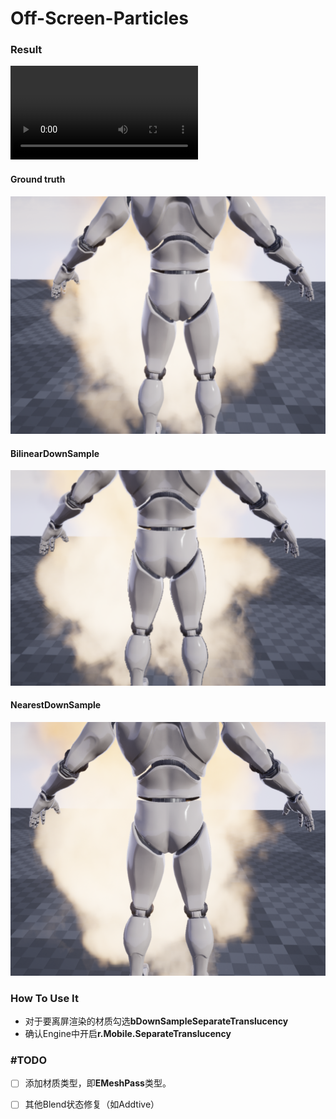 # Off-Screen-Particles

### Result



<video src="assets/HUAWEI_META20.mp4"></video>



#### Ground truth

![image-20200723155349846](assets/Ground_truth.png)



#### BilinearDownSample

![image-20200723155338794](assets/BilinearDowmSample.png)



#### NearestDownSample

![image-20200723160345299](assets/NearestDownSample.png)



### How To Use It

- 对于要离屏渲染的材质勾选**bDownSampleSeparateTranslucency**
- 确认Engine中开启**r.Mobile.SeparateTranslucency**



### #TODO

- [ ] 添加材质类型，即**EMeshPass**类型。

- [ ] 其他Blend状态修复（如Addtive）